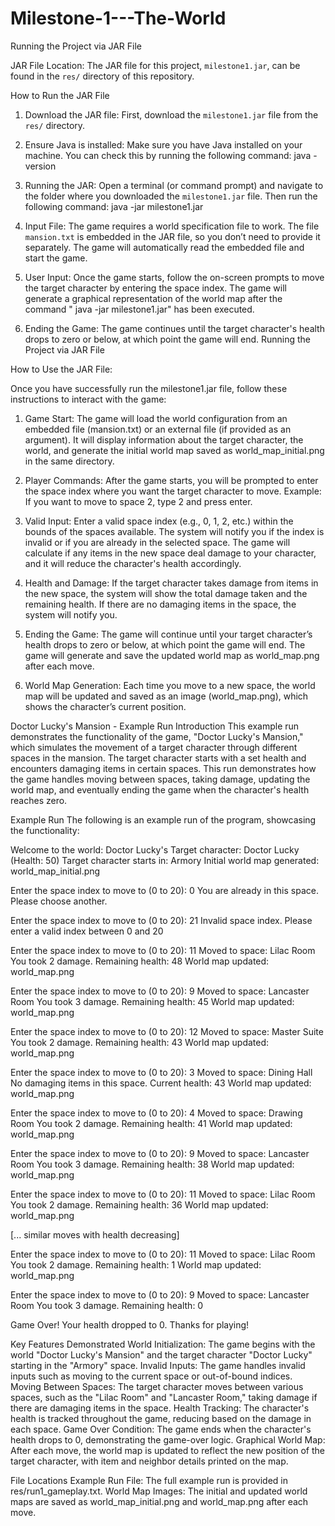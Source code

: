 # Milestone-1---The-World


Running the Project via JAR File

JAR File Location: The JAR file for this project, `milestone1.jar`, can be found in the `res/` directory of this repository.

How to Run the JAR File

1. Download the JAR file: First, download the `milestone1.jar` file from the `res/` directory.

2. Ensure Java is installed: Make sure you have Java installed on your machine. You can check this by running the following command:
   java -version

3. Running the JAR: Open a terminal (or command prompt) and navigate to the folder where you downloaded the `milestone1.jar` file. Then run the following command:
   java -jar milestone1.jar

4. Input File: The game requires a world specification file to work. The file `mansion.txt` is embedded in the JAR file, so you don’t need to provide it separately. The game will automatically read the embedded file and start the game.

5. User Input: Once the game starts, follow the on-screen prompts to move the target character by entering the space index. The game will generate a graphical representation of the world map after the command " java -jar milestone1.jar" has been executed.

6. Ending the Game: The game continues until the target character's health drops to zero or below, at which point the game will end.
Running the Project via JAR File




How to Use the JAR File:

Once you have successfully run the milestone1.jar file, follow these instructions to interact with the game:

1. Game Start: The game will load the world configuration from an embedded file (mansion.txt) or an external file (if provided as an argument). It will display information about the target character, the world, and generate the initial world map saved as world_map_initial.png in the same directory.

2. Player Commands:
After the game starts, you will be prompted to enter the space index where you want the target character to move.
Example: If you want to move to space 2, type 2 and press enter.

3. Valid Input:
Enter a valid space index (e.g., 0, 1, 2, etc.) within the bounds of the spaces available. The system will notify you if the index is invalid or if you are already in the selected space. The game will calculate if any items in the new space deal damage to your character, and it will reduce the character's health accordingly.

4. Health and Damage:
If the target character takes damage from items in the new space, the system will show the total damage taken and the remaining health.
If there are no damaging items in the space, the system will notify you.

5. Ending the Game:
The game will continue until your target character’s health drops to zero or below, at which point the game will end.
The game will generate and save the updated world map as world_map.png after each move.

6. World Map Generation:
Each time you move to a new space, the world map will be updated and saved as an image (world_map.png), which shows the character’s current position.







Doctor Lucky's Mansion - Example Run
Introduction
This example run demonstrates the functionality of the game, "Doctor Lucky's Mansion," which simulates the movement of a target character through different spaces in the mansion. The target character starts with a set health and encounters damaging items in certain spaces. This run demonstrates how the game handles moving between spaces, taking damage, updating the world map, and eventually ending the game when the character's health reaches zero.

Example Run
The following is an example run of the program, showcasing the functionality:

Welcome to the world: Doctor Lucky's
Target character: Doctor Lucky (Health: 50)
Target character starts in: Armory
Initial world map generated: world_map_initial.png

Enter the space index to move to (0 to 20): 0
You are already in this space. Please choose another.

Enter the space index to move to (0 to 20): 21
Invalid space index. Please enter a valid index between 0 and 20

Enter the space index to move to (0 to 20): 11
Moved to space: Lilac Room
You took 2 damage. Remaining health: 48
World map updated: world_map.png

Enter the space index to move to (0 to 20): 9
Moved to space: Lancaster Room
You took 3 damage. Remaining health: 45
World map updated: world_map.png

Enter the space index to move to (0 to 20): 12
Moved to space: Master Suite
You took 2 damage. Remaining health: 43
World map updated: world_map.png

Enter the space index to move to (0 to 20): 3
Moved to space: Dining Hall
No damaging items in this space. Current health: 43
World map updated: world_map.png

Enter the space index to move to (0 to 20): 4
Moved to space: Drawing Room
You took 2 damage. Remaining health: 41
World map updated: world_map.png

Enter the space index to move to (0 to 20): 9
Moved to space: Lancaster Room
You took 3 damage. Remaining health: 38
World map updated: world_map.png

Enter the space index to move to (0 to 20): 11
Moved to space: Lilac Room
You took 2 damage. Remaining health: 36
World map updated: world_map.png

[... similar moves with health decreasing]

Enter the space index to move to (0 to 20): 11
Moved to space: Lilac Room
You took 2 damage. Remaining health: 1
World map updated: world_map.png

Enter the space index to move to (0 to 20): 9
Moved to space: Lancaster Room
You took 3 damage. Remaining health: 0

Game Over! Your health dropped to 0.
Thanks for playing!

Key Features Demonstrated
World Initialization: The game begins with the world "Doctor Lucky's Mansion" and the target character "Doctor Lucky" starting in the "Armory" space.
Invalid Inputs: The game handles invalid inputs such as moving to the current space or out-of-bound indices.
Moving Between Spaces: The target character moves between various spaces, such as the "Lilac Room" and "Lancaster Room," taking damage if there are damaging items in the space.
Health Tracking: The character's health is tracked throughout the game, reducing based on the damage in each space.
Game Over Condition: The game ends when the character's health drops to 0, demonstrating the game-over logic.
Graphical World Map: After each move, the world map is updated to reflect the new position of the target character, with item and neighbor details printed on the map.

File Locations
Example Run File: The full example run is provided in res/run1_gameplay.txt.
World Map Images: The initial and updated world maps are saved as world_map_initial.png and world_map.png after each move.
